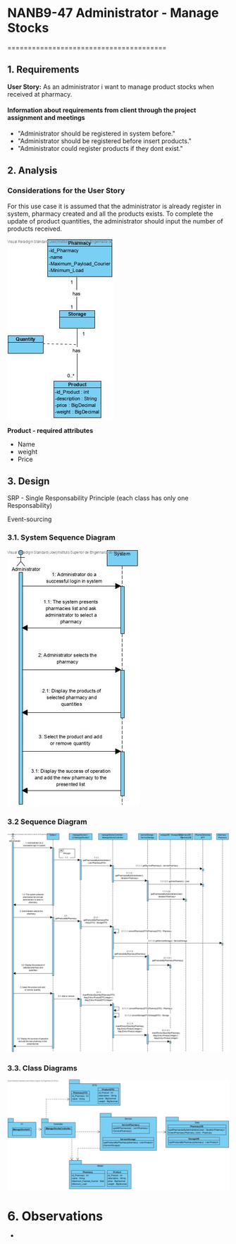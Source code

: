 # NANB9-47 Administrator - Manage Stocks
 =======================================

## 1. Requirements

**User Story:**
As an administrator i want to manage product stocks when received at pharmacy. 

#### Information about requirements from client through the project assignment and meetings
- "Administrator should be registered in system before."
- "Administrator should be registered before insert products."
- "Administrator could register products if they dont exist."


## 2. Analysis

### Considerations for the User Story
For this use case it is assumed that the administrator is already register in system, pharmacy created and all the products exists.
To complete the update of product quantities, the administrator should input the number of products received.

![NANB9_47_MD_Administrator_ManageStocks](NANB9_47_MD_Administrator_ManageStocks.jpg)

**Product - required attributes**
- Name
- weight
- Price

## 3. Design
SRP - Single Responsability Principle (each class has only one Responsability)

Event-sourcing

### 3.1. System Sequence Diagram
![NANB9_47_SSD_Administrator_ManageStocksy](NANB9_47_SSD_Administrator_ManageStocks.jpg)

### 3.2 Sequence Diagram

![NANB9_47_SD_Administrator_ManageStocks](NANB9_47_SD_Administrator_ManageStocks.jpg)

### 3.3. Class Diagrams
![NANB9_47_CD_Administrator_ManageStocks](NANB9_47_CD_Administrator_ManageStocks.jpg)


# 6. Observations

*
